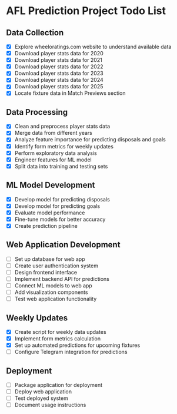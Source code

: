 # AFL Prediction Project Todo List

## Data Collection
- [x] Explore wheeloratings.com website to understand available data
- [x] Download player stats data for 2020
- [x] Download player stats data for 2021
- [x] Download player stats data for 2022
- [x] Download player stats data for 2023
- [x] Download player stats data for 2024
- [x] Download player stats data for 2025
- [x] Locate fixture data in Match Previews section

## Data Processing
- [x] Clean and preprocess player stats data
- [x] Merge data from different years
- [x] Analyze feature importance for predicting disposals and goals
- [x] Identify form metrics for weekly updates
- [x] Perform exploratory data analysis
- [x] Engineer features for ML model
- [x] Split data into training and testing sets

## ML Model Development
- [x] Develop model for predicting disposals
- [x] Develop model for predicting goals
- [x] Evaluate model performance
- [x] Fine-tune models for better accuracy
- [x] Create prediction pipeline

## Web Application Development
- [ ] Set up database for web app
- [ ] Create user authentication system
- [ ] Design frontend interface
- [ ] Implement backend API for predictions
- [ ] Connect ML models to web app
- [ ] Add visualization components
- [ ] Test web application functionality

## Weekly Updates
- [x] Create script for weekly data updates
- [x] Implement form metrics calculation
- [x] Set up automated predictions for upcoming fixtures
- [ ] Configure Telegram integration for predictions

## Deployment
- [ ] Package application for deployment
- [ ] Deploy web application
- [ ] Test deployed system
- [ ] Document usage instructions
